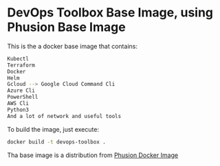 # DevOps Toolbox Base Image, using Phusion Base Image

This is the a docker base image that contains:

```sh
Kubectl
Terraform
Docker
Helm
Gcloud --> Google Cloud Command Cli
Azure Cli
PowerShell
AWS Cli
Python3
And a lot of network and useful tools
```

To build the image, just execute:

```sh
docker build -t devops-toolbox .
```

Tha base image is a distribution from [Phusion Docker Image](https://hub.docker.com/r/phusion/baseimage/)
